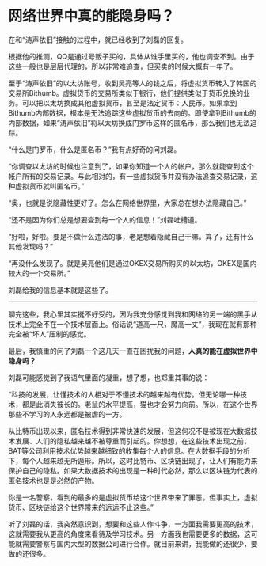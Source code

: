 # 网络世界中真的能隐身吗？

在和“涛声依旧”接触的过程中，就已经收到了刘磊的回复。

根据他的推测，QQ是通过号贩子买的，具体从谁手里买的，他也调查不到。由于这些一般也是层层代理的，所以非常难追查，但买卖的时候大概有一年了。

至于“涛声依旧”的以太坊账号，收到吴亮等人的钱之后，将虚拟货币转入了韩国的交易所Bithumb。虚拟货币的交易所类似于银行，他们提供类似于货币兑换的业务。可以把以太坊换成其他虚拟货币，甚至是法定货币：人民币。如果拿到Bithumb内部数据，根本是无法追踪这些虚拟货币的去向的。即使拿到Bithumb的内部数据，如果“涛声依旧”将以太坊换成门罗币这样的匿名币，那么我们也无法追踪。

“什么是门罗币，什么是匿名币？”我有点好奇的问刘磊。

“你调查以太坊的时候也注意到了，如果你知道一个人的帐户，那么就能查到这个帐户所有的交易记录。与此相对的，有一些虚拟货币并没有办法追查交易记录，这种虚拟货币就叫匿名币。”

“奥，也就是说隐藏性更好了。怎么在网络世界里，大家总在想办法隐藏自己。”

“还不是因为你们总是想要查到每一个人的信息！”刘磊吐槽道。

“好啦，好啦。要是不做什么违法的事，老是想着隐藏自己干嘛。算了，还有什么其他发现吗？”

“再没什么发现了。就是吴亮他们是通过OKEX交易所购买的以太坊，OKEX是国内较大的一个交易所。”

刘磊给我的信息基本就是这些了。

----------

聊完这些，我心里其实挺不好受的，因为我充分感觉到我和网络的另一端的黑手从技术上完全不在一个技术层面上。俗话说“道高一尺，魔高一丈”，我现在就有那种完全被“坏人”压制的感觉。

最后，我慎重的问了刘磊一个这几天一直在困扰我的问题，**人真的能在虚拟世界中隐身吗？**

刘磊可能感觉到了我语气里面的凝重，想了想，也郑重其事的说：

“科技的发展，让懂技术的人相对于不懂技术的越来越有优势。但无论哪一种技术，都是此消失彼长的。老鼠的水平提高，猫也才会努力向前。所以，在这个世界那些不学习的人永远都是被虐的一方。

从比特币出现以来，匿名技术得到非常快速的发展，但这何况不是被现在大数据技术发展、人们的隐私越来越不被尊重而引起的。你想想，在这些技术出现之前，BAT等公司利用技术优势越来越细致的收集每个人的信息。在大数据手段的分析下，每个人越来越无所遁形。所以，这时比特币、区块链出现了，让人们有能力来保护自己的隐私。如果大数据技术的出现是一种时代必然，那么以区块链为代表的匿名技术也是是必然的产物。

你是一名警察，看到的最多的是虚拟货币给这个世界带来了罪恶。但事实上，虚拟货币、区块链给这个世界带来的远远不止这些。”

听了刘磊的话，我突然意识到，想要和这些人作斗争，一方面我需要更高的技术，这就需要我从更高的角度来看待及学习技术。另一方面我也需要更多的数据，这可能就需要警察与国内大型的数据公司进行合作。就目前来讲，我能做的还很少，要做的还很多。